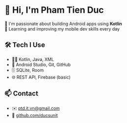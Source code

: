 # 👋 Hi, I'm Pham Tien Duc

📱 I'm passionate about building Android apps using **Kotlin**  
🚀 Learning and improving my mobile dev skills every day

## 🛠 Tech I Use
- 🧑‍💻 Kotlin, Java, XML  
- 📱 Android Studio, Git, GitHub  
- 🗄️ SQLite, Room  
- 🌐 REST API, Firebase (basic)

## 📫 Contact
- ✉️ [ptd.it.vn@gmail.com](mailto:ptd.it.vn@gmail.com)  
- 🔗 [github.com/ducsunit](https://github.com/ducsunit)
